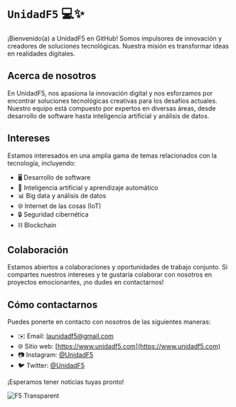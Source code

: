 # `UnidadF5` 💻✨

¡Bienvenido(a) a UnidadF5 en GitHub! Somos impulsores de innovación y creadores de soluciones tecnológicas. Nuestra misión es transformar ideas en realidades digitales. 

## Acerca de nosotros
En UnidadF5, nos apasiona la innovación digital y nos esforzamos por encontrar soluciones tecnológicas creativas para los desafíos actuales. Nuestro equipo está compuesto por expertos en diversas áreas, desde desarrollo de software hasta inteligencia artificial y análisis de datos.

## Intereses
Estamos interesados en una amplia gama de temas relacionados con la tecnología, incluyendo:

- 🖥️ Desarrollo de software
- 🤖 Inteligencia artificial y aprendizaje automático
- 📊 Big data y análisis de datos
- 🌐 Internet de las cosas (IoT)
- 🔒 Seguridad cibernética
- ⛓️ Blockchain

## Colaboración
Estamos abiertos a colaboraciones y oportunidades de trabajo conjunto. Si compartes nuestros intereses y te gustaría colaborar con nosotros en proyectos emocionantes, ¡no dudes en contactarnos!

## Cómo contactarnos
Puedes ponerte en contacto con nosotros de las siguientes maneras:

- ✉️ Email: [launidadf5@gmail.com](mailto:launidadf5@gmail.com)
- 🌐 Sitio web: [https://www.unidadf5.com](https://www.unidadf5.com)
- 📷 Instagram: [@UnidadF5](https://www.instagram.com/UnidadF5)
- 🐦 Twitter: [@UnidadF5](https://twitter.com/UnidadF5)

¡Esperamos tener noticias tuyas pronto!

![F5 Transparent ](https://github.com/UnidadF5/UnidadF5/assets/135081983/58fdbd5a-7433-480c-9ff3-8d6a0382b95f)

<!---
UnidadF5/UnidadF5 es un repositorio ✨ especial ✨ porque su archivo `README.md` (este archivo) aparece en tu perfil de GitHub.
Puedes hacer clic en el enlace "Preview" para ver tus cambios.
--->
